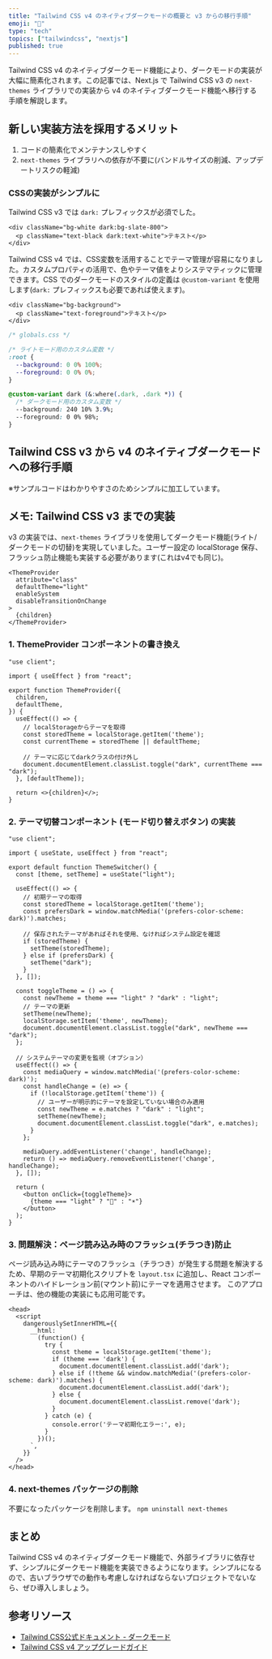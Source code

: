 ```yaml
---
title: "Tailwind CSS v4 のネイティブダークモードの概要と v3 からの移行手順"
emoji: "🐸"
type: "tech"
topics: ["tailwindcss", "nextjs"]
published: true
---
```


Tailwind CSS v4 のネイティブダークモード機能により、ダークモードの実装が大幅に簡素化されます。この記事では、Next.js で Tailwind CSS v3 の `next-themes` ライブラリでの実装から v4 のネイティブダークモード機能へ移行する手順を解説します。

## 新しい実装方法を採用するメリット

1. コードの簡素化でメンテナンスしやすく
2. `next-themes` ライブラリへの依存が不要に(バンドルサイズの削減、アップデートリスクの軽減)

### CSSの実装がシンプルに

Tailwind CSS v3 では `dark:` プレフィックスが必須でした。

```tsx
<div className="bg-white dark:bg-slate-800">
  <p className="text-black dark:text-white">テキスト</p>
</div>
```

Tailwind CSS v4 では、CSS変数を活用することでテーマ管理が容易になりました。カスタムプロパティの活用で、色やテーマ値をよりシステマティックに管理できます。CSS でのダークモードのスタイルの定義は `@custom-variant` を使用します(`dark:` プレフィックスも必要であれば使えます)。

```tsx
<div className="bg-background">
  <p className="text-foreground">テキスト</p>
</div>
```

```css
/* globals.css */

/* ライトモード用のカスタム変数 */
:root {
  --background: 0 0% 100%;
  --foreground: 0 0% 0%;
}

@custom-variant dark (&:where(.dark, .dark *)) {
  /* ダークモード用のカスタム変数 */
  --background: 240 10% 3.9%;
  --foreground: 0 0% 98%;
}
```

## Tailwind CSS v3 から v4 のネイティブダークモードへの移行手順

※サンプルコードはわかりやすさのためシンプルに加工しています。

## メモ: Tailwind CSS v3 までの実装

v3 の実装では、`next-themes` ライブラリを使用してダークモード機能(ライト/ダークモードの切替)を実現していました。ユーザー設定の localStorage 保存、フラッシュ防止機能も実装する必要があります(これはv4でも同じ)。

```tsx
<ThemeProvider
  attribute="class"
  defaultTheme="light"
  enableSystem
  disableTransitionOnChange
>
  {children}
</ThemeProvider>
```

### 1. ThemeProvider コンポーネントの書き換え

```tsx
"use client";

import { useEffect } from "react";

export function ThemeProvider({
  children,
  defaultTheme,
}) {
  useEffect(() => {
    // localStorageからテーマを取得
    const storedTheme = localStorage.getItem('theme');
    const currentTheme = storedTheme || defaultTheme;

    // テーマに応じてdarkクラスの付け外し
    document.documentElement.classList.toggle("dark", currentTheme === "dark");
  }, [defaultTheme]);

  return <>{children}</>;
}
```

### 2. テーマ切替コンポーネント (モード切り替えボタン) の実装

```tsx
"use client";

import { useState, useEffect } from "react";

export default function ThemeSwitcher() {
  const [theme, setTheme] = useState("light");
  
  useEffect(() => {
    // 初期テーマの取得
    const storedTheme = localStorage.getItem('theme');
    const prefersDark = window.matchMedia('(prefers-color-scheme: dark)').matches;
    
    // 保存されたテーマがあればそれを使用、なければシステム設定を確認
    if (storedTheme) {
      setTheme(storedTheme);
    } else if (prefersDark) {
      setTheme("dark");
    }
  }, []);

  const toggleTheme = () => {
    const newTheme = theme === "light" ? "dark" : "light";
    // テーマの更新
    setTheme(newTheme);
    localStorage.setItem('theme', newTheme);
    document.documentElement.classList.toggle("dark", newTheme === "dark");
  };

  // システムテーマの変更を監視（オプション）
  useEffect(() => {
    const mediaQuery = window.matchMedia('(prefers-color-scheme: dark)');
    const handleChange = (e) => {
      if (!localStorage.getItem('theme')) {
        // ユーザーが明示的にテーマを設定していない場合のみ適用
        const newTheme = e.matches ? "dark" : "light";
        setTheme(newTheme);
        document.documentElement.classList.toggle("dark", e.matches);
      }
    };

    mediaQuery.addEventListener('change', handleChange);
    return () => mediaQuery.removeEventListener('change', handleChange);
  }, []);

  return (
    <button onClick={toggleTheme}>
      {theme === "light" ? "🌙" : "☀️"}
    </button>
  );
}
```

### 3. 問題解決：ページ読み込み時のフラッシュ(チラつき)防止

ページ読み込み時にテーマのフラッシュ（チラつき）が発生する問題を解決するため、早期のテーマ初期化スクリプトを `layout.tsx` に追加し、React コンポーネントのハイドレーション前(マウント前)にテーマを適用させます。
このアプローチは、他の機能の実装にも応用可能です。

```tsx
<head>
  <script
    dangerouslySetInnerHTML={{
      __html: `
        (function() {
          try {
            const theme = localStorage.getItem('theme');
            if (theme === 'dark') {
              document.documentElement.classList.add('dark');
            } else if (!theme && window.matchMedia('(prefers-color-scheme: dark)').matches) {
              document.documentElement.classList.add('dark');
            } else {
              document.documentElement.classList.remove('dark');
            }
          } catch (e) {
            console.error('テーマ初期化エラー:', e);
          }
        })();
      `,
    }}
  />
</head>
```

### 4. next-themes パッケージの削除

不要になったパッケージを削除します。
`npm uninstall next-themes`

## まとめ

Tailwind CSS v4 のネイティブダークモード機能で、外部ライブラリに依存せず、シンプルにダークモード機能を実装できるようになります。シンプルになるので、古いブラウザでの動作も考慮しなければならないプロジェクトでないなら、ぜひ導入しましょう。

## 参考リソース

- [Tailwind CSS公式ドキュメント - ダークモード](https://tailwindcss.com/docs/dark-mode)
- [Tailwind CSS v4 アップグレードガイド](https://tailwindcss.com/docs/upgrade-guide)
